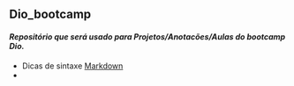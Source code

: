 ## Dio_bootcamp

#### <em>Repositório que será usado para Projetos/Anotacões/Aulas do bootcamp Dio.</em>



- Dicas de sintaxe [Markdown](https://www.markdownguide.org/getting-started/)
- 
